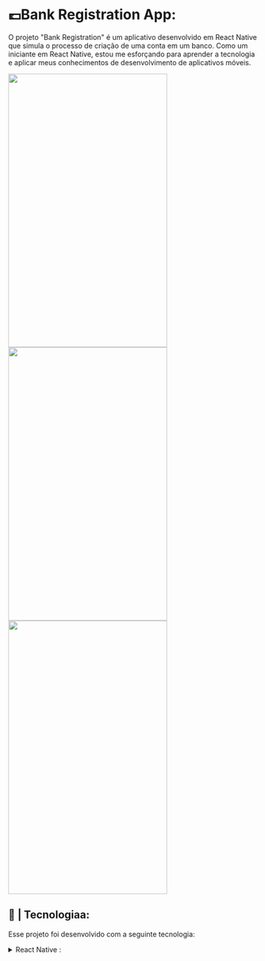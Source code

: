 # 💷Bank Registration App:
<p>O projeto "Bank Registration" é um aplicativo desenvolvido em React Native que simula o processo de criação de uma conta em um banco. 
Como um iniciante em React Native, estou me esforçando para aprender a tecnologia e aplicar meus conhecimentos de desenvolvimento de aplicativos móveis.</p>
<div display="flex" flex-direction="row">
<img width="320px" height="550px" src="https://user-images.githubusercontent.com/104960654/225927829-47d1f031-cc56-4ce3-b099-60d979f33670.png">
<img width="320px" height="550px" src="https://user-images.githubusercontent.com/104960654/225929135-1cb33205-750e-4c5a-861a-5708f5447641.png">
<img width="320px" height="550px" src="https://user-images.githubusercontent.com/104960654/225929388-9f7d666f-718d-4188-9abf-7fb84ef06e70.png">
</div>

## 🚀 | Tecnologiaa:
Esse projeto foi desenvolvido com a seguinte tecnologia:
<details>
<summary> React Native :</summary>
<ul>
<li>Picker</li>
<li>Slider</li>
<li>icons</li>
<li>Blur</li>
</ul>
</details>

